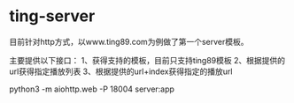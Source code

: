 # ting-server

目前针对http方式，以www.ting89.com为例做了第一个server模板。

主要提供以下接口：
1、获得支持的模板，目前只支持ting89模板
2、根据提供的url获得指定播放列表
3、根据提供的url+index获得指定的播放url

python3 -m aiohttp.web -P 18004 server:app